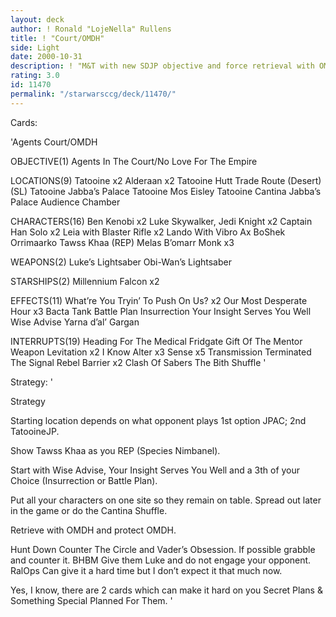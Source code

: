 ```yaml
---
layout: deck
author: ! Ronald "LojeNella" Rullens
title: ! "Court/OMDH"
side: Light
date: 2000-10-31
description: ! "M&T with new SDJP objective and force retrieval with OMDH"
rating: 3.0
id: 11470
permalink: "/starwarsccg/deck/11470/"
---
```

Cards: 

'Agents Court/OMDH

OBJECTIVE(1)
Agents In The Court/No Love For The Empire

LOCATIONS(9)
Tatooine x2
Alderaan x2
Tatooine Hutt Trade Route (Desert) (SL)
Tatooine Jabba’s Palace
Tatooine Mos Eisley
Tatooine Cantina
Jabba’s Palace Audience Chamber

CHARACTERS(16)
Ben Kenobi x2
Luke Skywalker, Jedi Knight x2
Captain Han Solo x2
Leia with Blaster Rifle x2
Lando With Vibro Ax
BoShek
Orrimaarko
Tawss Khaa (REP)
Melas
B’omarr Monk x3

WEAPONS(2)
Luke’s Lightsaber
Obi-Wan’s Lightsaber

STARSHIPS(2)
Millennium Falcon x2

EFFECTS(11)
What’re You Tryin’ To Push On Us? x2
Our Most Desperate Hour x3
Bacta Tank
Battle Plan
Insurrection
Your Insight Serves You Well
Wise Advise
Yarna d’al’ Gargan

INTERRUPTS(19)
Heading For The Medical Fridgate
Gift Of The Mentor
Weapon Levitation x2
I Know
Alter x3
Sense x5
Transmission Terminated
The Signal
Rebel Barrier x2
Clash Of Sabers
The Bith Shuffle
'

Strategy: '

Strategy

Starting location depends on what opponent plays
1st option JPAC;
2nd TatooineJP.

Show Tawss Khaa as you REP (Species Nimbanel).

Start with Wise Advise, Your Insight Serves You Well and a 3th of your Choice (Insurrection or Battle Plan).

Put all your characters on one site so they remain on table. Spread out later in the game or do the Cantina Shuffle.

Retrieve with OMDH and protect OMDH.

Hunt Down Counter The Circle and Vader’s Obsession. If possible grabble and counter it.
BHBM Give them Luke and do not engage your opponent.
RalOps Can give it a hard time but I don’t expect it that much now.

Yes, I know, there are 2 cards which can make it hard on you Secret Plans & Something Special Planned For Them.
'
